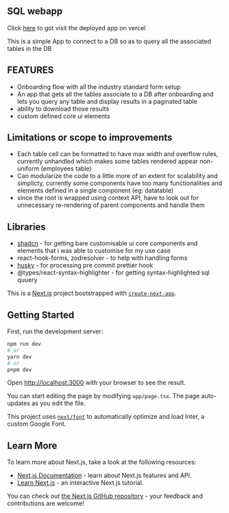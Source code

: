 ## SQL webapp

Click [here](https://atlan-sql-webapp.vercel.app/) to got visit the deployed app on vercel

This is a simple App to connect to a DB so as to query all the associated tables in the DB

## FEATURES

- Onboarding flow with all the industry standard form setup
- An app that gets all the tables associate to a DB after onboarding and lets you query any table and display results in a paginated table
- ability to download those results
- custom defined core ui elements

## Limitations or scope to improvements
-  Each table cell can be formatted to have max width and overflow rules, currently unhandled which makes some tables rendered appear non-uniform (employees table)
-  Can modularize the code to a little more of an extent for scalability and simplicty, currently some components have too many functionalities and elements defined in a single component (eg: datatable)
-  since the root is wrapped using context API, have to look out for unnecessary re-rendering of parent components and handle them

## Libraries
- [shadcn](https://ui.shadcn.com/) - for getting bare customisable ui core components and elements that i was able to customise for my use case
- react-hook-forms, zodresolver - to help with handling forms
- [husky](https://typicode.github.io/husky/) - for processing pre commit prettier hook
- @types/react-syntax-highlighter - for getting syntax-highlighted sql quuery



This is a [Next.js](https://nextjs.org/) project bootstrapped with [`create-next-app`](https://github.com/vercel/next.js/tree/canary/packages/create-next-app).

## Getting Started

First, run the development server:

```bash
npm run dev
# or
yarn dev
# or
pnpm dev
```

Open [http://localhost:3000](http://localhost:3000) with your browser to see the result.

You can start editing the page by modifying `app/page.tsx`. The page auto-updates as you edit the file.

This project uses [`next/font`](https://nextjs.org/docs/basic-features/font-optimization) to automatically optimize and load Inter, a custom Google Font.

## Learn More

To learn more about Next.js, take a look at the following resources:

- [Next.js Documentation](https://nextjs.org/docs) - learn about Next.js features and API.
- [Learn Next.js](https://nextjs.org/learn) - an interactive Next.js tutorial.

You can check out [the Next.js GitHub repository](https://github.com/vercel/next.js/) - your feedback and contributions are welcome!


